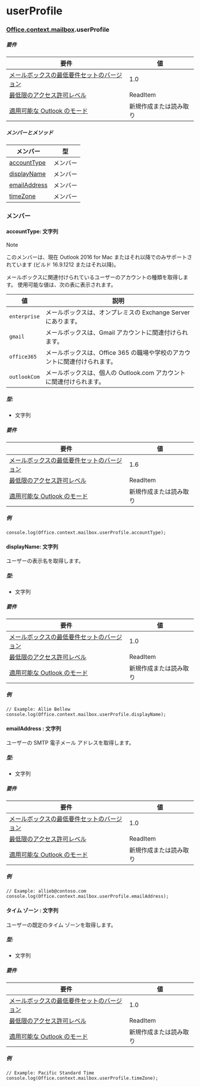 
# <a name="userprofile"></a>userProfile

### [Office](Office.md)[.context](Office.context.md)[.mailbox](Office.context.mailbox.md).userProfile

##### <a name="requirements"></a>要件

|要件| 値|
|---|---|
|[メールボックスの最低要件セットのバージョン](/javascript/office/requirement-sets/outlook-api-requirement-sets)| 1.0|
|[最低限のアクセス許可レベル](https://docs.microsoft.com/outlook/add-ins/understanding-outlook-add-in-permissions)| ReadItem|
|[適用可能な Outlook のモード](https://docs.microsoft.com/outlook/add-ins/#extension-points)| 新規作成または読み取り|

##### <a name="members-and-methods"></a>メンバーとメソッド

| メンバー | 型 |
|--------|------|
| [accountType](#accounttype-string) | メンバー |
| [displayName](#displayname-string) | メンバー |
| [emailAddress](#emailaddress-string) | メンバー |
| [timeZone](#timezone-string) | メンバー |

### <a name="members"></a>メンバー

####  <a name="accounttype-string"></a>accountType: 文字列

> [!NOTE]
> このメンバーは、現在 Outlook 2016 for Mac またはそれ以降でのみサポートされています (ビルド 16.9.1212 またはそれ以降)。

メールボックスに関連付けられているユーザーのアカウントの種類を取得します。 使用可能な値は、次の表に表示されます。

| 値 | 説明 |
|-------|-------------|
| `enterprise` | メールボックスは、オンプレミスの Exchange Server にあります。 |
| `gmail` | メールボックスは、Gmail アカウントに関連付けられます。 |
| `office365` | メールボックスは、Office 365 の職場や学校のアカウントに関連付けられます。 |
| `outlookCom` | メールボックスは、個人の Outlook.com アカウントに関連付けられます。 |

##### <a name="type"></a>型:

*   文字列

##### <a name="requirements"></a>要件

|要件| 値|
|---|---|
|[メールボックスの最低要件セットのバージョン](/javascript/office/requirement-sets/outlook-api-requirement-sets)| 1.6 |
|[最低限のアクセス許可レベル](https://docs.microsoft.com/outlook/add-ins/understanding-outlook-add-in-permissions)| ReadItem|
|[適用可能な Outlook のモード](https://docs.microsoft.com/outlook/add-ins/#extension-points)| 新規作成または読み取り|

##### <a name="example"></a>例

```
console.log(Office.context.mailbox.userProfile.accountType);
```

####  <a name="displayname-string"></a>displayName: 文字列

ユーザーの表示名を取得します。

##### <a name="type"></a>型:

*   文字列

##### <a name="requirements"></a>要件

|要件| 値|
|---|---|
|[メールボックスの最低要件セットのバージョン](/javascript/office/requirement-sets/outlook-api-requirement-sets)| 1.0|
|[最低限のアクセス許可レベル](https://docs.microsoft.com/outlook/add-ins/understanding-outlook-add-in-permissions)| ReadItem|
|[適用可能な Outlook のモード](https://docs.microsoft.com/outlook/add-ins/#extension-points)| 新規作成または読み取り|

##### <a name="example"></a>例

```
// Example: Allie Bellew
console.log(Office.context.mailbox.userProfile.displayName);
```

####  <a name="emailaddress-string"></a>emailAddress : 文字列

ユーザーの SMTP 電子メール アドレスを取得します。

##### <a name="type"></a>型:

*   文字列

##### <a name="requirements"></a>要件

|要件| 値|
|---|---|
|[メールボックスの最低要件セットのバージョン](/javascript/office/requirement-sets/outlook-api-requirement-sets)| 1.0|
|[最低限のアクセス許可レベル](https://docs.microsoft.com/outlook/add-ins/understanding-outlook-add-in-permissions)| ReadItem|
|[適用可能な Outlook のモード](https://docs.microsoft.com/outlook/add-ins/#extension-points)| 新規作成または読み取り|

##### <a name="example"></a>例

```
// Example: allieb@contoso.com
console.log(Office.context.mailbox.userProfile.emailAddress);
```

####  <a name="timezone-string"></a>タイム ゾーン : 文字列

ユーザーの既定のタイム ゾーンを取得します。

##### <a name="type"></a>型:

*   文字列

##### <a name="requirements"></a>要件

|要件| 値|
|---|---|
|[メールボックスの最低要件セットのバージョン](/javascript/office/requirement-sets/outlook-api-requirement-sets)| 1.0|
|[最低限のアクセス許可レベル](https://docs.microsoft.com/outlook/add-ins/understanding-outlook-add-in-permissions)| ReadItem|
|[適用可能な Outlook のモード](https://docs.microsoft.com/outlook/add-ins/#extension-points)| 新規作成または読み取り|

##### <a name="example"></a>例

```
// Example: Pacific Standard Time
console.log(Office.context.mailbox.userProfile.timeZone);
```